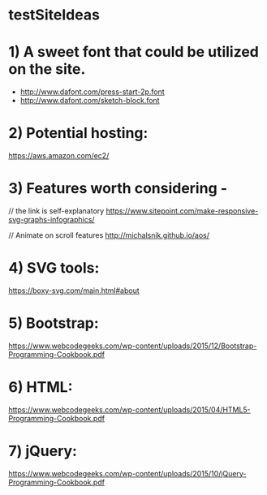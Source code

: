 # testSiteIdeas

# 1) A sweet font that could be utilized on the site.
- http://www.dafont.com/press-start-2p.font
- http://www.dafont.com/sketch-block.font

# 2) Potential hosting:
https://aws.amazon.com/ec2/

# 3) Features worth considering -
// the link is self-explanatory
https://www.sitepoint.com/make-responsive-svg-graphs-infographics/

// Animate on scroll features
http://michalsnik.github.io/aos/

# 4) SVG tools:
https://boxy-svg.com/main.html#about

# 5) Bootstrap:
https://www.webcodegeeks.com/wp-content/uploads/2015/12/Bootstrap-Programming-Cookbook.pdf

# 6) HTML:
https://www.webcodegeeks.com/wp-content/uploads/2015/04/HTML5-Programming-Cookbook.pdf

# 7) jQuery:
https://www.webcodegeeks.com/wp-content/uploads/2015/10/jQuery-Programming-Cookbook.pdf

